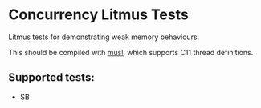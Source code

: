 # Concurrency Litmus Tests
Litmus tests for demonstrating weak memory behaviours.

This should be compiled with [musl](http://www.musl-libc.org/), which supports
C11 thread definitions.

## Supported tests:
 - SB
